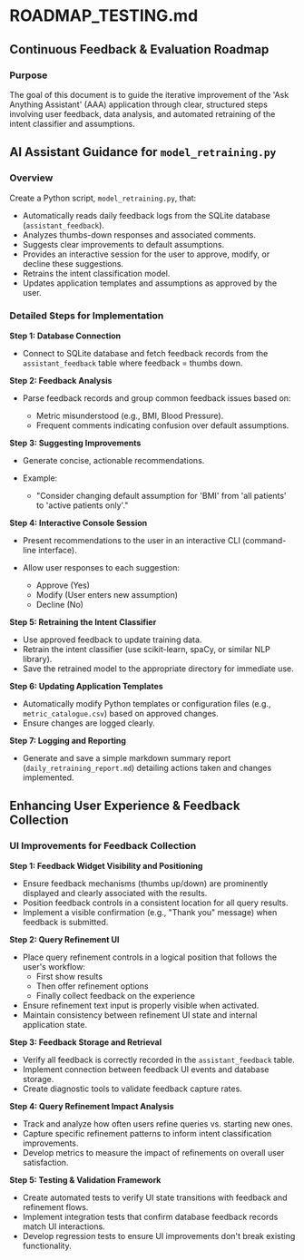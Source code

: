 # ROADMAP\_TESTING.md

## Continuous Feedback & Evaluation Roadmap

### Purpose

The goal of this document is to guide the iterative improvement of the 'Ask Anything Assistant' (AAA) application through clear, structured steps involving user feedback, data analysis, and automated retraining of the intent classifier and assumptions.

## AI Assistant Guidance for `model_retraining.py`

### Overview

Create a Python script, `model_retraining.py`, that:

* Automatically reads daily feedback logs from the SQLite database (`assistant_feedback`).
* Analyzes thumbs-down responses and associated comments.
* Suggests clear improvements to default assumptions.
* Provides an interactive session for the user to approve, modify, or decline these suggestions.
* Retrains the intent classification model.
* Updates application templates and assumptions as approved by the user.

### Detailed Steps for Implementation

**Step 1: Database Connection**

* Connect to SQLite database and fetch feedback records from the `assistant_feedback` table where feedback = thumbs down.

**Step 2: Feedback Analysis**

* Parse feedback records and group common feedback issues based on:

  * Metric misunderstood (e.g., BMI, Blood Pressure).
  * Frequent comments indicating confusion over default assumptions.

**Step 3: Suggesting Improvements**

* Generate concise, actionable recommendations.
* Example:

  * "Consider changing default assumption for 'BMI' from 'all patients' to 'active patients only'."

**Step 4: Interactive Console Session**

* Present recommendations to the user in an interactive CLI (command-line interface).
* Allow user responses to each suggestion:

  * Approve (Yes)
  * Modify (User enters new assumption)
  * Decline (No)

**Step 5: Retraining the Intent Classifier**

* Use approved feedback to update training data.
* Retrain the intent classifier (use scikit-learn, spaCy, or similar NLP library).
* Save the retrained model to the appropriate directory for immediate use.

**Step 6: Updating Application Templates**

* Automatically modify Python templates or configuration files (e.g., `metric_catalogue.csv`) based on approved changes.
* Ensure changes are logged clearly.

**Step 7: Logging and Reporting**

* Generate and save a simple markdown summary report (`daily_retraining_report.md`) detailing actions taken and changes implemented.

## Enhancing User Experience & Feedback Collection

### UI Improvements for Feedback Collection

**Step 1: Feedback Widget Visibility and Positioning**

* Ensure feedback mechanisms (thumbs up/down) are prominently displayed and clearly associated with the results.
* Position feedback controls in a consistent location for all query results.
* Implement a visible confirmation (e.g., "Thank you" message) when feedback is submitted.

**Step 2: Query Refinement UI**

* Place query refinement controls in a logical position that follows the user's workflow:
  * First show results
  * Then offer refinement options
  * Finally collect feedback on the experience
* Ensure refinement text input is properly visible when activated.
* Maintain consistency between refinement UI state and internal application state.

**Step 3: Feedback Storage and Retrieval**

* Verify all feedback is correctly recorded in the `assistant_feedback` table.
* Implement connection between feedback UI events and database storage.
* Create diagnostic tools to validate feedback capture rates.

**Step 4: Query Refinement Impact Analysis**

* Track and analyze how often users refine queries vs. starting new ones.
* Capture specific refinement patterns to inform intent classification improvements.
* Develop metrics to measure the impact of refinements on overall user satisfaction.

**Step 5: Testing & Validation Framework**

* Create automated tests to verify UI state transitions with feedback and refinement flows.
* Implement integration tests that confirm database feedback records match UI interactions.
* Develop regression tests to ensure UI improvements don't break existing functionality.